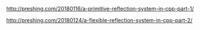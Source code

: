 http://preshing.com/20180116/a-primitive-reflection-system-in-cpp-part-1/

http://preshing.com/20180124/a-flexible-reflection-system-in-cpp-part-2/

